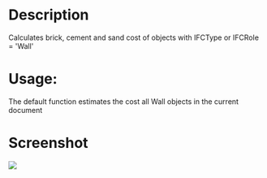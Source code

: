 # Description
Calculates brick, cement and sand cost of objects with IFCType or IFCRole = 'Wall'

# Usage:
The default function estimates the cost all Wall objects in the current document

# Screenshot
![](https://raw.githubusercontent.com/QuantumNovice/FreeCAD-macros/master/Cost%20Estimation/BrickWallEstimate.PNG)
